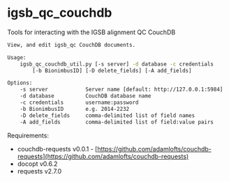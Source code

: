 # igsb_qc_couchdb
Tools for interacting with the IGSB alignment QC CouchDB

```bash
View, and edit igsb_qc CouchDB documents.

Usage:
    igsb_qc_couchdb_util.py [-s server] -d database -c credentials
        [-b BionimbusID] [-D delete_fields] [-A add_fields]

Options:
    -s server            Server name [default: http://127.0.0.1:5984]
    -d database          CouchDB database name
    -c credentials       username:password
    -b BionimbusID       e.g. 2014-2232
    -D delete_fields     comma-delimited list of field names
    -A add_fields        comma-delimited list of field:value pairs
```

Requirements:

* couchdb-requests v0.0.1 - [https://github.com/adamlofts/couchdb-requests](https://github.com/adamlofts/couchdb-requests)
* docopt v0.6.2
* requests v2.7.0
